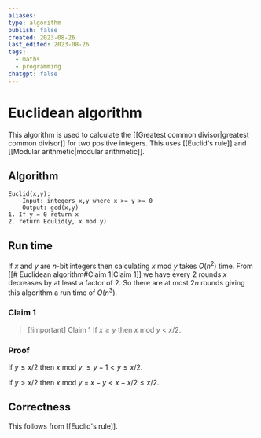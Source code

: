 ```yaml
---
aliases: 
type: algorithm
publish: false
created: 2023-08-26
last_edited: 2023-08-26
tags:
  - maths
  - programming
chatgpt: false
---
```

# Euclidean algorithm

This algorithm is used to calculate the [[Greatest common divisor|greatest common divisor]] for two positive integers. This uses [[Euclid's rule]] and [[Modular arithmetic|modular arithmetic]].

## Algorithm

```pseudocode
Euclid(x,y):
	Input: integers x,y where x >= y >= 0
	Output: gcd(x,y)
1. If y = 0 return x
2. return Eculid(y, x mod y)
```

## Run time

If $x$ and $y$ are $n$-bit integers then calculating $x$ mod $y$ takes $O(n^2)$ time. From [[# Euclidean algorithm#Claim 1|Claim 1]] we have every 2 rounds $x$ decreases by at least a factor of 2. So there are at most $2n$ rounds giving this algorithm a run time of $O(n^3)$.

### Claim 1

>[!important] Claim 1
>If $x \geq y$ then $x$ mod $y$ < $x/2$. 

### Proof

If $y \leq x/2$ then $x$ mod $y$ $\leq y -1 < y \leq x/2$.

If $y > x/2$ then $x$ mod $y$ = $x - y < x - x/2 \leq x/2$.

## Correctness

This follows from [[Euclid's rule]].